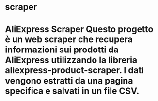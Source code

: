 # scraper
# AliExpress Scraper  Questo progetto è un web scraper che recupera informazioni sui prodotti da AliExpress utilizzando la libreria aliexpress-product-scraper. I dati vengono estratti da una pagina specifica e salvati in un file CSV.
